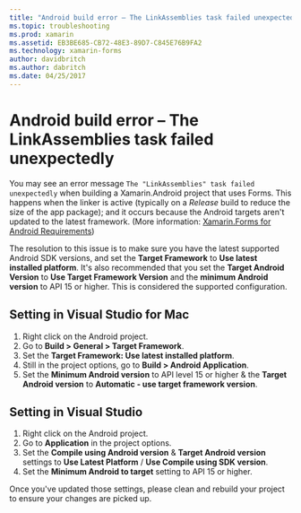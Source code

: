 ```yaml
---
title: "Android build error – The LinkAssemblies task failed unexpectedly"
ms.topic: troubleshooting
ms.prod: xamarin
ms.assetid: EB3BE685-CB72-48E3-89D7-C845E76B9FA2
ms.technology: xamarin-forms
author: davidbritch
ms.author: dabritch
ms.date: 04/25/2017
---
```


# Android build error – The LinkAssemblies task failed unexpectedly

You may see an error message `The "LinkAssemblies" task failed unexpectedly` when building a Xamarin.Android project that uses Forms. This happens when the linker is active (typically on a *Release* build to reduce the size of the app package); and it occurs because the Android targets aren't updated to the latest framework. (More information: [Xamarin.Forms for Android Requirements](~/xamarin-forms/get-started/installation.md#android))

The resolution to this issue is to make sure you have the latest supported Android SDK versions, and set the **Target Framework** to **Use latest installed platform**. It's also recommended that you set the **Target Android Version** to **Use Target Framework Version** and the **minimum Android version** to API 15 or higher. This is considered the supported configuration.

## Setting in Visual Studio for Mac

1.  Right click on the Android project.
2.  Go to **Build > General > Target Framework**.
3.  Set the **Target Framework: Use latest installed platform**.
4.  Still in the project options, go to **Build > Android Application**.
5.  Set the **Minimum Android version** to API level 15 or higher & the **Target Android version** to **Automatic - use target framework version**.

## Setting in Visual Studio

1.  Right click on the Android project.
2.  Go to **Application** in the project options.
3.  Set the **Compile using Android version** & **Target Android version** settings to **Use Latest Platform** / **Use Compile using SDK version**.
4.  Set the **Minimum Android to target** setting to API 15 or higher.

Once you've updated those settings, please clean and rebuild your project to ensure your changes are picked up.
